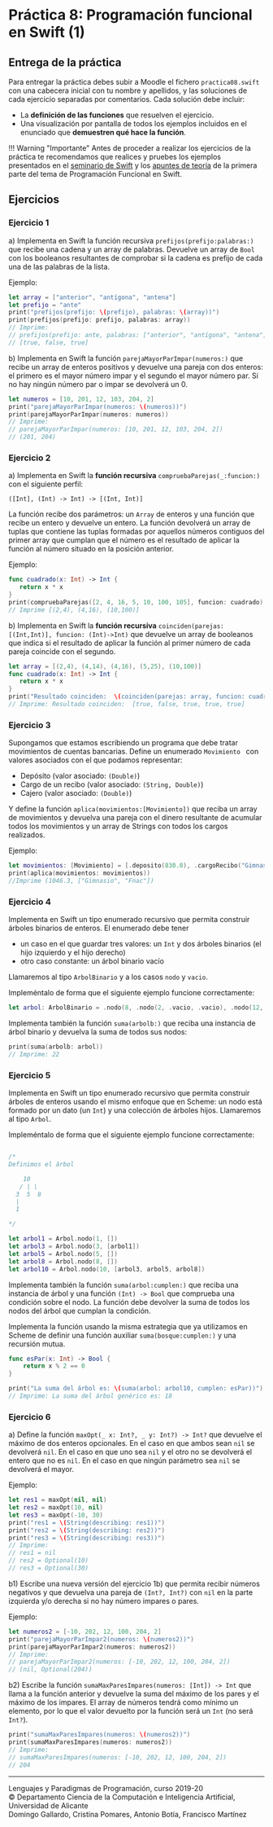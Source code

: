 # Práctica 8: Programación funcional en Swift (1)

## Entrega de la práctica

Para entregar la práctica debes subir a Moodle el fichero
`practica08.swift` con una cabecera inicial con tu nombre y apellidos,
y las soluciones de cada ejercicio separadas por comentarios. Cada
solución debe incluir:

- La **definición de las funciones** que resuelven el ejercicio.
- Una visualización por pantalla de todos los ejemplos incluidos en el
  enunciado que **demuestren qué hace la función**.

!!! Warning "Importante" 
    Antes de proceder a realizar los ejercicios de la
    práctica te recomendamos que realices y pruebes los ejemplos
    presentados en el [seminario de
    Swift](https://domingogallardo.github.io/apuntes-lpp/seminarios/seminario2-swift/seminario2-swift.html)
    y los [apuntes de
    teoría](https://domingogallardo.github.io/apuntes-lpp/teoria/tema05-programacion-funcional-swift/tema05-programacion-funcional-swift.html)
    de la primera parte del tema de Programación Funcional en Swift.
    

## Ejercicios

### Ejercicio 1 ###

a) Implementa en Swift la función recursiva
`prefijos(prefijo:palabras:)` que recibe una cadena y un array de
palabras. Devuelve un array de `Bool` con los booleanos resultantes de
comprobar si la cadena es prefijo de cada una de las palabras de la
lista.

Ejemplo:

```swift
let array = ["anterior", "antígona", "antena"]
let prefijo = "ante"
print("prefijos(prefijo: \(prefijo), palabras: \(array))")
print(prefijos(prefijo: prefijo, palabras: array))
// Imprime:
// prefijos(prefijo: ante, palabras: ["anterior", "antígona", "antena"])
// [true, false, true]
```

b) Implementa en Swift la función `parejaMayorParImpar(numeros:)` que
recibe un array de enteros positivos y devuelve una pareja con dos
enteros: el primero es el mayor número impar y el segundo el mayor
número par. Si no hay ningún número par o impar se devolverá un 0.

```swift
let numeros = [10, 201, 12, 103, 204, 2]
print("parejaMayorParImpar(numeros: \(numeros))")
print(parejaMayorParImpar(numeros: numeros))
// Imprime:
// parejaMayorParImpar(numeros: [10, 201, 12, 103, 204, 2])
// (201, 204)
```


### Ejercicio 2 ###

a) Implementa en Swift la **función recursiva**
`compruebaParejas(_:funcion:)` con el siguiente perfil:

```
([Int], (Int) -> Int) -> [(Int, Int)]
```

La función recibe dos parámetros: un `Array` de enteros y una función
que recibe un entero y devuelve un entero. La función devolverá un
array de tuplas que contiene las tuplas formadas por aquellos números
contiguos del primer array que cumplan que el número es el resultado
de aplicar la función al número situado en la posición anterior.

Ejemplo:

```swift
func cuadrado(x: Int) -> Int {
   return x * x
}
print(compruebaParejas([2, 4, 16, 5, 10, 100, 105], funcion: cuadrado))
// Imprime [(2,4), (4,16), (10,100)]
```

b) Implementa en Swift la **función recursiva**
`coinciden(parejas: [(Int,Int)], funcion: (Int)->Int)` que devuelve
un array de booleanos que indica si el resultado de aplicar la función
al primer número de cada pareja coincide con el segundo.

    
```swift
let array = [(2,4), (4,14), (4,16), (5,25), (10,100)]
func cuadrado(x: Int) -> Int {
   return x * x
}
print("Resultado coinciden:  \(coinciden(parejas: array, funcion: cuadrado))\n")
// Imprime: Resultado coinciden:  [true, false, true, true, true]
```


### Ejercicio 3 ###

Supongamos que estamos escribiendo un programa que debe tratar
movimientos de cuentas bancarias. Define un enumerado `Movimiento `
con valores asociados con el que podamos representar:

- Depósito (valor asociado: `(Double)`)
- Cargo de un recibo (valor asociado: `(String, Double)`)
- Cajero (valor asociado: `(Double)`)

Y define la función `aplica(movimientos:[Movimiento])` que reciba un
array de movimientos y devuelva una pareja con el dinero resultante de acumular todos
los movimientos y un array de Strings con todos los cargos realizados.

Ejemplo:


```swift
let movimientos: [Movimiento] = [.deposito(830.0), .cargoRecibo("Gimnasio", 45.0), .deposito(400.0), .cajero(100.0), .cargoRecibo("Fnac", 38.70)]
print(aplica(movimientos: movimientos))
//Imprime (1046.3, ["Gimnasio", "Fnac"])
```


### Ejercicio 4 ###

Implementa en Swift un tipo enumerado recursivo que permita construir
árboles binarios de enteros. El enumerado debe tener 

- un caso en el que guardar tres valores: un `Int` y dos árboles
binarios (el hijo izquierdo y el hijo derecho)
- otro caso constante: un árbol binario vacío 

Llamaremos al tipo `ArbolBinario` y a los casos `nodo` y `vacio`.

Impleméntalo de forma que el siguiente ejemplo funcione correctamente:

```swift
let arbol: ArbolBinario = .nodo(8, .nodo(2, .vacio, .vacio), .nodo(12, .vacio, .vacio))
```

Implementa también la función `suma(arbolb:)` que reciba una instancia de
árbol binario y devuelva la suma de todos sus nodos:

```swift
print(suma(arbolb: arbol))
// Imprime: 22
```


### Ejercicio 5 ###

Implementa en Swift un tipo enumerado recursivo que permita construir
árboles de enteros usando el mismo enfoque que en Scheme: un nodo está
formado por un dato (un `Int`) y una colección de árboles
hijos. Llamaremos al tipo `Arbol`.

Impleméntalo de forma que el siguiente ejemplo funcione correctamente:

```swift

/*
Definimos el árbol

    10
   / | \
  3  5  8
  |
  1

*/

let arbol1 = Arbol.nodo(1, [])
let arbol3 = Arbol.nodo(3, [arbol1])
let arbol5 = Arbol.nodo(5, [])
let arbol8 = Arbol.nodo(8, [])
let arbol10 = Arbol.nodo(10, [arbol3, arbol5, arbol8])
```

Implementa también la función `suma(arbol:cumplen:)` que reciba una instancia de
árbol y una función `(Int) -> Bool` que comprueba una
condición sobre el nodo. La función debe devolver la suma de todos los
nodos del árbol que cumplan la condición. 

Implementa la función usando la misma estrategia que ya utilizamos en
Scheme de definir una función auxiliar `suma(bosque:cumplen:)` y una recursión
mutua.


```swift
func esPar(x: Int) -> Bool {
    return x % 2 == 0
}

print("La suma del árbol es: \(suma(arbol: arbol10, cumplen: esPar))")
// Imprime: La suma del árbol genérico es: 18
```

### Ejercicio 6 ###

a) Define la función `maxOpt(_ x: Int?, _ y: Int?) -> Int?` que
devuelve el máximo de dos enteros opcionales. En el caso en que ambos
sean `nil` se devolverá `nil`. En el caso en que uno sea `nil` y el
otro no se devolverá el entero que no es `nil`. En el caso en que
ningún parámetro sea `nil` se devolverá el mayor.

Ejemplo:

```swift
let res1 = maxOpt(nil, nil) 
let res2 = maxOpt(10, nil)
let res3 = maxOpt(-10, 30)
print("res1 = \(String(describing: res1))")
print("res2 = \(String(describing: res2))")
print("res3 = \(String(describing: res3))")
// Imprime:
// res1 = nil
// res2 = Optional(10)
// res3 = Optional(30)

```

b1) Escribe una nueva versión del ejercicio 1b) que permita recibir
números negativos y que devuelva una pareja de `(Int?, Int?)` con
`nil` en la parte izquierda y/o derecha si no hay número impares o
pares. 

Ejemplo:

```swift
let numeros2 = [-10, 202, 12, 100, 204, 2]
print("parejaMayorParImpar2(numeros: \(numeros2))")
print(parejaMayorParImpar2(numeros: numeros2))
// Imprime:
// parejaMayorParImpar2(numeros: [-10, 202, 12, 100, 204, 2])
// (nil, Optional(204))
```

b2) Escribe la función `sumaMaxParesImpares(numeros: [Int]) -> Int`
que llama a la función anterior y devuelve la suma del máximo de los
pares y el máximo de los impares. El array de números tendrá como
mínimo un elemento, por lo que el valor devuelto por la función será
un `Int` (no será `Int?`).

```swift
print("sumaMaxParesImpares(numeros: \(numeros2))")
print(sumaMaxParesImpares(numeros: numeros2))
// Imprime:
// sumaMaxParesImpares(numeros: [-10, 202, 12, 100, 204, 2])
// 204
```

----

Lenguajes y Paradigmas de Programación, curso 2019-20  
© Departamento Ciencia de la Computación e Inteligencia Artificial, Universidad de Alicante  
Domingo Gallardo, Cristina Pomares, Antonio Botía, Francisco Martínez
